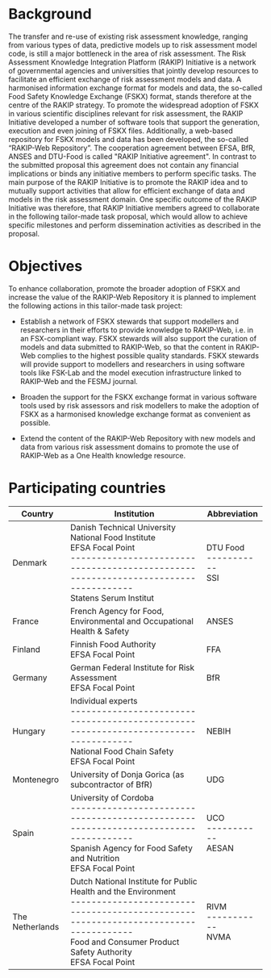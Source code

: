 # Background
The transfer and re-use of existing risk assessment knowledge, ranging from various types of data, predictive models up to risk assessment model code, is still a major bottleneck in the area of risk assessment. The Risk Assessment Knowledge Integration Platform (RAKIP) Initiative is a network of governmental agencies and universities that jointly develop resources to facilitate an efficient exchange of risk assessment models and data. A harmonised information exchange format for models and data, the so-called Food Safety Knowledge Exchange (FSKX) format, stands therefore at the centre of the RAKIP strategy. To promote the widespread adoption of FSKX in various scientific disciplines relevant for risk assessment, the RAKIP Initiative developed a number of software tools that support the generation, execution and even joining of FSKX files. Additionally, a web-based repository for FSKX models and data has been developed, the so-called “RAKIP-Web Repository”.
The cooperation agreement between EFSA, BfR, ANSES and DTU-Food is called "RAKIP Initiative agreement". In contrast to the submitted proposal this agreement does not contain any financial implications or binds any initiative members to perform specific tasks. The main purpose of the RAKIP Initiative is to promote the RAKIP idea and to mutually support activities that allow for efficient exchange of data and models in the risk assessment domain. One specific outcome of the RAKIP Initiative was therefore, that RAKIP Initiative members agreed to collaborate in the following tailor-made task proposal, which would allow to achieve specific milestones and perform dissemination activities as described in the proposal.

# Objectives
To enhance collaboration, promote the broader adoption of FSKX and increase the value of the RAKIP-Web Repository it is planned to implement the following actions in this tailor-made task project:

- Establish a network of FSKX stewards that support modellers and researchers in their efforts to provide knowledge to RAKIP-Web, i.e. in an FSX-compliant way. FSKX stewards will also support the curation of models and data submitted to RAKIP-Web, so that the content in RAKIP-Web complies to the highest possible quality standards. FSKX stewards will provide support to modellers and researchers in using software tools like FSK-Lab and the model execution infrastructure linked to RAKIP-Web and the FESMJ journal.

- Broaden the support for the FSKX exchange format in various software tools used by risk assessors and risk modellers to make the adoption of FSKX as a harmonised knowledge exchange format as convenient as possible.

- Extend the content of the RAKIP-Web Repository with new models and data from various risk assessment domains to promote the use of RAKIP-Web as a One Health knowledge resource.

# Participating countries

| Country         | Institution                                                                                 | Abbreviation |
|-----------------|---------------------------------------------------------------------------------------------|--------------|
| Denmark         | Danish Technical University National Food Institute <br> EFSA Focal Point<br>------------------------------------------------------------------------------------<br>Statens Serum Institut | DTU Food<br>-----------<br> SSI 
| France          | French Agency for Food, Environmental and Occupational Health & Safety                      | ANSES        |
| Finland         | Finnish Food Authority <br> EFSA Focal Point                                                    | FFA          |
| Germany         | German Federal Institute for Risk Assessment <br> EFSA Focal Point                              | BfR          |
| Hungary         | Individual experts<br>------------------------------------------------------------------------------------<br>National Food Chain Safety <br> EFSA Focal Point                          | NEBIH        |
| Montenegro      | University of Donja Gorica (as subcontractor of BfR)                                        | UDG          |
| Spain           | University of Cordoba<br>------------------------------------------------------------------------------------<br>Spanish Agency for Food Safety and Nutrition <br> EFSA Focal Point     | UCO <br>-----------<br> AESAN   |
| The Netherlands | Dutch National Institute for Public Health and the Environment<br>------------------------------------------------------------------------------------<br>Food and Consumer Product Safety Authority <br> EFSA Focal Point | RIVM<br>-----------<br> NVMA   |
